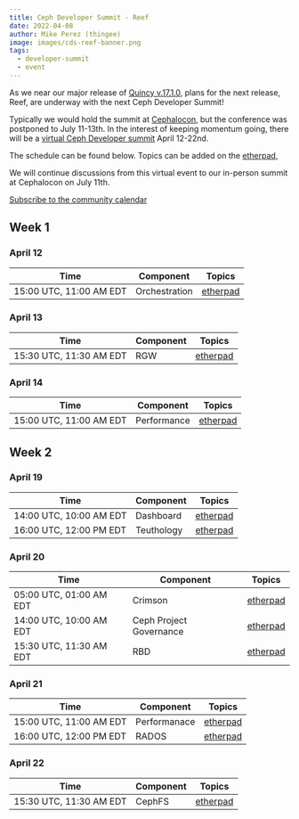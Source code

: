 ```yaml
---
title: Ceph Developer Summit - Reef
date: 2022-04-08
author: Mike Perez (thingee)
image: images/cds-reef-banner.png
tags:
  - developer-summit
  - event
---
```


As we near our major release of [Quincy
v.17.1.0](https://ceph.io/en/news/blog/2022/newsletter-march/#ceph-quincy-release-canadidate-v17.1.0-is-now-available),
plans for the next release, Reef, are underway with the next Ceph Developer
Summit!

Typically we would hold the summit at
[Cephalocon](https://events.linuxfoundation.org/cephalocon/), but the
conference was postponed to July 11-13th. In the interest of keeping momentum
going, there will be a [virtual Ceph Developer
summit](https://ceph.io/en/community/events/2022/ceph-developer-summit-reef/)
April 12-22nd.

The schedule can be found below. Topics can be added on the
[etherpad](https://pad.ceph.com/p/cds-reef),

We will continue discussions from this virtual event to our in-person summit at
Cephalocon on July 11th.

[Subscribe to the community
calendar](https://calendar.google.com/calendar/b/1?cid=OXRzOWM3bHQ3dTF2aWMyaWp2dnFxbGZwbzBAZ3JvdXAuY2FsZW5kYXIuZ29vZ2xlLmNvbQ)

## Week 1

### April 12

| Time                    | Component     | Topics                                                    |
| ----------------------- | ------------- | --------------------------------------------------------- |
| 15:00 UTC, 11:00 AM EDT | Orchestration | [etherpad](https://pad.ceph.com/p/cds-reef-orchestration) |

### April 13

| Time                    | Component | Topics                                          |
| ----------------------- | --------- | ----------------------------------------------- |
| 15:30 UTC, 11:30 AM EDT | RGW       | [etherpad](https://pad.ceph.com/p/cds-reef-rgw) |

### April 14

| Time                    | Component   | Topics                                                |
| ----------------------- | ----------- | ----------------------------------------------------- |
| 15:00 UTC, 11:00 AM EDT | Performance | [etherpad](https://pad.ceph.com/p/performance_weekly) |

## Week 2

### April 19

| Time                    | Component  | Topics                                                            |
| ----------------------- | ---------- | ----------------------------------------------------------------- |
| 14:00 UTC, 10:00 AM EDT | Dashboard  | [etherpad](https://pad.ceph.com/p/ceph-dashboard-reef-priorities) |
| 16:00 UTC, 12:00 PM EDT | Teuthology | [etherpad](https://pad.ceph.com/p/cds-reef-teuthology)            |

### April 20

| Time                    | Component               | Topics                                                 |
| ----------------------- | ----------------------- | ------------------------------------------------------ |
| 05:00 UTC, 01:00 AM EDT | Crimson                 | [etherpad](https://pad.ceph.com/p/cds-reef-crimson)    |
| 14:00 UTC, 10:00 AM EDT | Ceph Project Governance | [etherpad](https://pad.ceph.com/p/cds-reef-governance) |
| 15:30 UTC, 11:30 AM EDT | RBD                     | [etherpad](https://pad.ceph.com/p/cds-reef-rbd)        |

### April 21

| Time                    | Component    | Topics                                                |
| ----------------------- | ------------ | ----------------------------------------------------- |
| 15:00 UTC, 11:00 AM EDT | Performanace | [etherpad](https://pad.ceph.com/p/performance_weekly) |
| 16:00 UTC, 12:00 PM EDT | RADOS        | [etherpad](https://pad.ceph.com/p/cds-reef-rados)     |

### April 22

| Time                    | Component | Topics                                             |
| ----------------------- | --------- | -------------------------------------------------- |
| 15:30 UTC, 11:30 AM EDT | CephFS    | [etherpad](https://pad.ceph.com/p/cds-reef-cephfs) |
